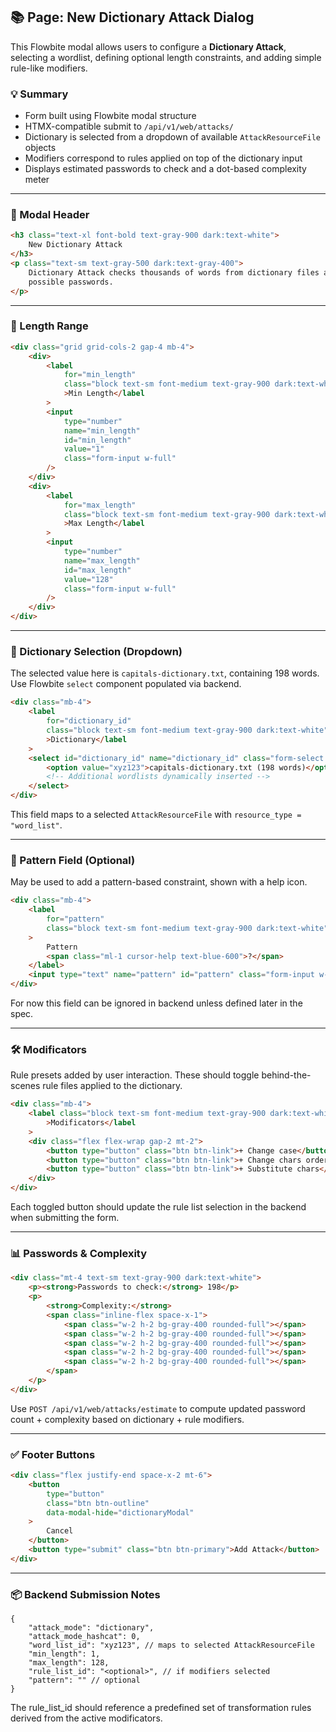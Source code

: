 ## 📚 Page: New Dictionary Attack Dialog

This Flowbite modal allows users to configure a **Dictionary Attack**, selecting a wordlist, defining optional length constraints, and adding simple rule-like modifiers.

### 💡 Summary

-   Form built using Flowbite modal structure
-   HTMX-compatible submit to `/api/v1/web/attacks/`
-   Dictionary is selected from a dropdown of available `AttackResourceFile` objects
-   Modifiers correspond to rules applied on top of the dictionary input
-   Displays estimated passwords to check and a dot-based complexity meter

---

### 🧱 Modal Header

```html
<h3 class="text-xl font-bold text-gray-900 dark:text-white">
    New Dictionary Attack
</h3>
<p class="text-sm text-gray-500 dark:text-gray-400">
    Dictionary Attack checks thousands of words from dictionary files as
    possible passwords.
</p>
```

---

### 🔢 Length Range

```html
<div class="grid grid-cols-2 gap-4 mb-4">
    <div>
        <label
            for="min_length"
            class="block text-sm font-medium text-gray-900 dark:text-white"
            >Min Length</label
        >
        <input
            type="number"
            name="min_length"
            id="min_length"
            value="1"
            class="form-input w-full"
        />
    </div>
    <div>
        <label
            for="max_length"
            class="block text-sm font-medium text-gray-900 dark:text-white"
            >Max Length</label
        >
        <input
            type="number"
            name="max_length"
            id="max_length"
            value="128"
            class="form-input w-full"
        />
    </div>
</div>
```

---

### 📂 Dictionary Selection (Dropdown)

The selected value here is `capitals-dictionary.txt`, containing 198 words. Use Flowbite `select` component populated via backend.

```html
<div class="mb-4">
    <label
        for="dictionary_id"
        class="block text-sm font-medium text-gray-900 dark:text-white"
        >Dictionary</label
    >
    <select id="dictionary_id" name="dictionary_id" class="form-select w-full">
        <option value="xyz123">capitals-dictionary.txt (198 words)</option>
        <!-- Additional wordlists dynamically inserted -->
    </select>
</div>
```

This field maps to a selected `AttackResourceFile` with `resource_type = "word_list"`.

---

### 🎯 Pattern Field (Optional)

May be used to add a pattern-based constraint, shown with a help icon.

```html
<div class="mb-4">
    <label
        for="pattern"
        class="block text-sm font-medium text-gray-900 dark:text-white"
    >
        Pattern
        <span class="ml-1 cursor-help text-blue-600">?</span>
    </label>
    <input type="text" name="pattern" id="pattern" class="form-input w-full" />
</div>
```

For now this field can be ignored in backend unless defined later in the spec.

---

### 🛠️ Modificators

Rule presets added by user interaction. These should toggle behind-the-scenes rule files applied to the dictionary.

```html
<div class="mb-4">
    <label class="block text-sm font-medium text-gray-900 dark:text-white"
        >Modificators</label
    >
    <div class="flex flex-wrap gap-2 mt-2">
        <button type="button" class="btn btn-link">+ Change case</button>
        <button type="button" class="btn btn-link">+ Change chars order</button>
        <button type="button" class="btn btn-link">+ Substitute chars</button>
    </div>
</div>
```

Each toggled button should update the rule list selection in the backend when submitting the form.

---

### 📊 Passwords & Complexity

```html
<div class="mt-4 text-sm text-gray-900 dark:text-white">
    <p><strong>Passwords to check:</strong> 198</p>
    <p>
        <strong>Complexity:</strong>
        <span class="inline-flex space-x-1">
            <span class="w-2 h-2 bg-gray-400 rounded-full"></span>
            <span class="w-2 h-2 bg-gray-400 rounded-full"></span>
            <span class="w-2 h-2 bg-gray-400 rounded-full"></span>
            <span class="w-2 h-2 bg-gray-400 rounded-full"></span>
            <span class="w-2 h-2 bg-gray-400 rounded-full"></span>
        </span>
    </p>
</div>
```

Use `POST /api/v1/web/attacks/estimate` to compute updated password count + complexity based on dictionary + rule modifiers.

---

### ✅ Footer Buttons

```html
<div class="flex justify-end space-x-2 mt-6">
    <button
        type="button"
        class="btn btn-outline"
        data-modal-hide="dictionaryModal"
    >
        Cancel
    </button>
    <button type="submit" class="btn btn-primary">Add Attack</button>
</div>
```

---

### 📦 Backend Submission Notes

```jsonc
{
    "attack_mode": "dictionary",
    "attack_mode_hashcat": 0,
    "word_list_id": "xyz123", // maps to selected AttackResourceFile
    "min_length": 1,
    "max_length": 128,
    "rule_list_id": "<optional>", // if modifiers selected
    "pattern": "" // optional
}
```

The rule_list_id should reference a predefined set of transformation rules derived from the active modificators.
